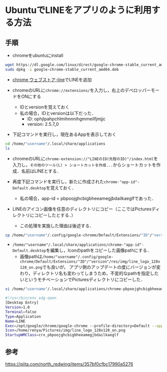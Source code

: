 # UbuntuでLINEをアプリのように利用する方法

## 手順

- chromeをubuntuにinstall

```sh
wget https://dl.google.com/linux/direct/google-chrome-stable_current_amd64.deb
sudo dpkg -i google-chrome-stable_current_amd64.deb

```
 
- [chrome ウェブストア-line](https://chrome.google.com/webstore/search/line?hl=ja)でLINEを追加

- chromeのURLに`chrome://extensions/`を入力し，右上のデベロッパーモードをONにする
  - IDとversionを覚えておく
  - 私の場合，IDとversionは以下だった．
    - ID: ophjlpahpchlmihnnnihgmmeilfjmjjc
    - version: 2.5.7_0
    
- 下記コマンドを実行し，現在あるAppを表示しておく

```sh
cd /home/"username"/.local/share/applications
ls
```

- chromeのURLに`chrome-extension://"LINEのID(先程のID)"/index.html`を入力し，`その他のツール(L) > ショートカットを作成...`からショートカットを作成．名前はLINEとする．

- 再度下記コマンドを実行し，新たに作成された`chrome-"app-id"-Default.desktop`を覚えておく．
  - 私の場合，app-id = pbpoojghcbigbheeamegjbdailkaeglfであった．

- LINEのアイコン画像を任意のディレクトリにコピー（ここではPicturesディレクトリにコピーしたとする．）
  - この処理を実施した理由は後述する．

```sh
cp /home/"username"/.config/google-chrome/Default/Extensions/"ID"/"version"/res/img/line_logo_128x128_on.png ~/Pictures/
```

- `/home/"username"/.local/share/applications/chrome-"app-id"-Default.desktop`を編集し，Iconのpathをコピーした画像pathにする．
  - 画像pathは`/home/"username"/.config/google-chrome/Default/Extensions/"ID"/"version"/res/img/line_logo_128x128_on.png`でも良いが，
  アプリ側のアップデートの度にバージョンが変わり，ディレクトリ名も変わってしまうため，不変的なpathを指定したいというモチベーションでPicturesディレクトリにコピーした．

```sh
vi /home/"username"/.local/share/applications/chrome-pbpoojghcbigbheeamegjbdailkaeglf-Default.desktop

#!/usr/bin/env xdg-open
[Desktop Entry]
Version=1.0
Terminal=false
Type=Application
Name=LINE
Exec=/opt/google/chrome/google-chrome --profile-directory=Default --app-id=pbpoojghcbigbheeamegjbdailkaeglf
Icon=/home/renya/Pictures/img/line_logo_128x128_on.png
StartupWMClass=crx_pbpoojghcbigbheeamegjbdailkaeglf

```

## 参考

https://qiita.com/north_redwing/items/357bf0cfbc17990a5276
